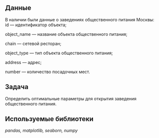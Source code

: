 ## Данные

В наличии были данные о заведениях общественного питания Москвы:
id — идентификатор объекта;

object_name — название объекта общественного питания;

chain — сетевой ресторан;

object_type — тип объекта общественного питания;

address — адрес;

number — количество посадочных мест.

## Задача

Определить оптимальные параметры для открытия заведения общественного питания.

## Используемые библиотеки
*pandas, matplotlib, seaborn, numpy*



```python

```


```python

```



```python

```
